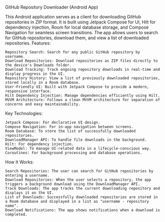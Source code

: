 GitHub Repository Downloader (Android App)

This Android application serves as a client for downloading GitHub repositories in ZIP format. It is built using Jetpack Compose for UI, Hilt for dependency injection, Room for local database storage, and Compose Navigation for seamless screen transitions. The app allows users to search for GitHub repositories, download them, and view a list of downloaded repositories.
Features:

    Repository Search: Search for any public GitHub repository by username.
    Download Repositories: Download repositories as ZIP files directly to the device's Downloads folder.
    Download Tracking: Track ongoing repository downloads in real-time and display progress in the UI.
    Repository History: View a list of previously downloaded repositories, stored locally in a Room database.
    User-Friendly UI: Built with Jetpack Compose to provide a modern, responsive interface.
    Hilt Dependency Injection: Manage dependencies efficiently using Hilt.
    MVVM Architecture: Follows a clean MVVM architecture for separation of concerns and easy maintainability.

Key Technologies:

    Jetpack Compose: For declarative UI design.
    Compose Navigation: For in-app navigation between screens.
    Room Database: To store the list of successfully downloaded repositories.
    DownloadManager API: To handle file downloads in the background.
    Hilt: For dependency injection.
    ViewModel: To manage UI-related data in a lifecycle-conscious way.
    Coroutines: For background processing and database operations.

How It Works:

    Search Repositories: The user can search for GitHub repositories by entering a username.
    Download Repositories: When the user selects a repository, the app triggers a background download using the DownloadManager API.
    Track Downloads: The app tracks the current downloading repository and displays it on the UI.
    List of Downloads: Successfully downloaded repositories are stored in a Room database and displayed in a list as "username - repository name".
    Download Notifications: The app shows notifications when a download is completed.